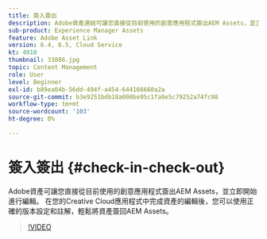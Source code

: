 ```yaml
---
title: 簽入簽出
description: Adobe資產連結可讓您直接從目前使用的創意應用程式簽出AEM Assets，並立即開始進行編輯。 在您的Creative Cloud應用程式中完成資產的編輯後，您可以使用正確的版本設定和註解，輕鬆將資產簽回AEM Assets。
sub-product: Experience Manager Assets
feature: Adobe Asset Link
version: 6.4, 6.5, Cloud Service
kt: 4910
thumbnail: 33886.jpg
topic: Content Management
role: User
level: Beginner
exl-id: b89ea04b-56dd-494f-a454-644166660a2a
source-git-commit: b3e9251bdb18a008be95c1fa9e5c79252a74fc98
workflow-type: tm+mt
source-wordcount: '103'
ht-degree: 0%

---
```


# 簽入簽出 {#check-in-check-out}

Adobe資產可讓您直接從目前使用的創意應用程式簽出AEM Assets，並立即開始進行編輯。 在您的Creative Cloud應用程式中完成資產的編輯後，您可以使用正確的版本設定和註解，輕鬆將資產簽回AEM Assets。

>[!VIDEO](https://video.tv.adobe.com/v/33886?quality=12&learn=on)
